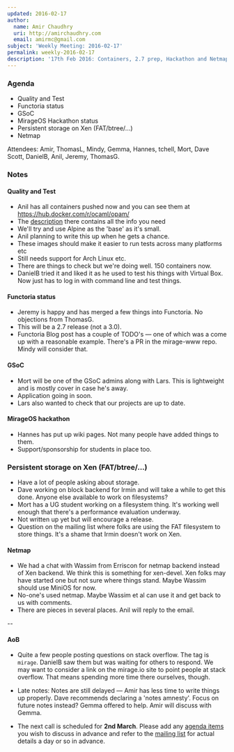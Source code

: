 ```yaml
---
updated: 2016-02-17
author:
  name: Amir Chaudhry
  uri: http://amirchaudhry.com
  email: amirmc@gmail.com
subject: 'Weekly Meeting: 2016-02-17'
permalink: weekly-2016-02-17
description: '17th Feb 2016: Containers, 2.7 prep, Hackathon and Netmap.'
---
```


### Agenda ###

- Quality and Test
- Functoria status
- GSoC
- MirageOS Hackathon status
- Persistent storage on Xen (FAT/btree/...)
- Netmap

Attendees:
Amir, ThomasL, Mindy, Gemma, Hannes, tchell, Mort, Dave Scott, DanielB,
Anil, Jeremy, ThomasG.


### Notes ###

#### Quality and Test ####

- Anil has all containers pushed now and you can see them at
https://hub.docker.com/r/ocaml/opam/
- The [description](https://hub.docker.com/r/ocaml/opam/) there contains all
the info you need 
- We'll try and use Alpine as the 'base' as it's small. 
- Anil planning to write this up when he gets a chance. 
- These images should make it easier to run tests across many platforms etc
- Still needs support for Arch Linux etc.  
- There are things to check but we're doing well. 150 containers now.
- DanielB tried it and liked it as he used to test his things with Virtual Box.
Now just has to log in with command line and test things. 


#### Functoria status ####

- Jeremy is happy and has merged a few things into Functoria. No objections
from ThomasG.
- This will be a 2.7 release (not a 3.0).
- Functoria Blog post has a couple of TODO's — one of which was a come up with
a reasonable example. There's a PR in the mirage-www repo. Mindy will consider
that.

#### GSoC ####

- Mort will be one of the GSoC admins along with Lars. This is lightweight and
is mostly cover in case he's away.
- Application going in soon.
- Lars also wanted to check that our projects are up to date.

#### MirageOS hackathon ####

- Hannes has put up wiki pages. Not many people have added things to them.
- Support/sponsorship for students in place too.

### Persistent storage on Xen (FAT/btree/...) ###

- Have a lot of people asking about storage.
- Dave working on block backend for Irmin and will take a while to get this
done. Anyone else available to work on filesystems?
- Mort has a UG student working on a filesystem thing. It's working well
enough that there's a performance evaluation underway.
- Not written up yet but will encourage a release.
- Question on the mailing list where folks are using the FAT filesystem to
store things. It's a shame that Irmin doesn't work on Xen. 

#### Netmap ###

- We had a chat with Wassim from Erriscon for netmap backend instead of Xen
backend. We think this is something for xen-devel. Xen folks may have started
one but not sure where things stand. Maybe Wassim should use MiniOS for now. 
- No-one's used netmap. Maybe Wassim et al can use it and get back to us with
comments.
- There are pieces in several places. Anil will reply to the email.


--

#### AoB ####

- Quite a few people posting questions on stack overflow. The tag is `mirage`.
DanielB saw them but was waiting for others to respond. We may want to
consider a link on the mirage.io site to point people at stack overflow. That
means spending more time there ourselves, though.

- Late notes: Notes are still delayed — Amir has less time to write things up
properly. Dave recommends declaring a 'notes amnesty'. Focus on future notes
instead? Gemma offered to help. Amir will discuss with Gemma.

- The next call is scheduled for **2nd March**. Please add any
[agenda items][call-agenda] you wish to discuss in advance and refer to the
[mailing list][mir-mail] for actual details a day or so in advance.

[call-agenda]: https://github.com/mirage/mirage-www/wiki/Call-Agenda
[mir-mail]: http://lists.xenproject.org/cgi-bin/mailman/listinfo/mirageos-devel


